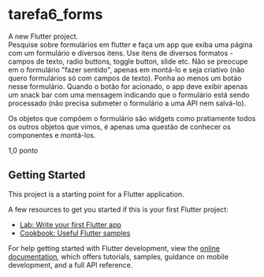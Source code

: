 # tarefa6_forms

A new Flutter project.</br>
Pesquise sobre formulários em flutter e faça um app que exiba uma página com um formulário e diversos itens. Use itens de diversos formatos -  campos de texto, radio buttons, toggle button, slide etc. Não se preocupe em o formulário "fazer sentido", apenas em montá-lo e seja criativo (não quero formulários só com campos de texto). Ponha ao menos um botáo nesse formulário. Quando o botão for acionado, o app deve exibir apenas um snack bar com uma mensagem indicando que o formulário está sendo processado (não precisa submeter o formulário a uma API nem salvá-lo).

Os objetos que compõem o formulário são widgets como pratiamente todos os outros objetos que vimos, é apenas uma questão de conhecer os componentes e montá-los. 

1,0 ponto

## Getting Started

This project is a starting point for a Flutter application.

A few resources to get you started if this is your first Flutter project:

- [Lab: Write your first Flutter app](https://docs.flutter.dev/get-started/codelab)
- [Cookbook: Useful Flutter samples](https://docs.flutter.dev/cookbook)

For help getting started with Flutter development, view the
[online documentation](https://docs.flutter.dev/), which offers tutorials,
samples, guidance on mobile development, and a full API reference.
